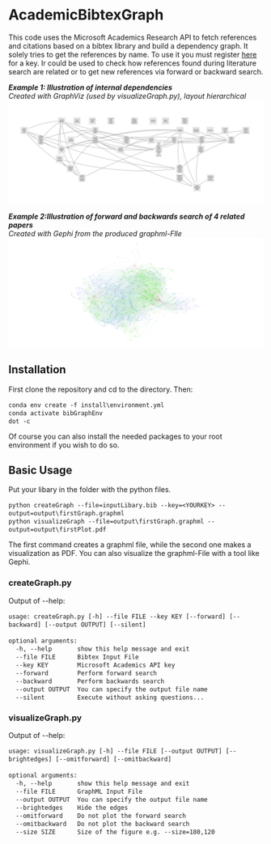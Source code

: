 # AcademicBibtexGraph

This code uses the Microsoft Academics Research API to fetch references and citations based on a bibtex library and build a dependency graph. It solely tries to get the references by name. To use it you must register [here](https://msr-apis.portal.azure-api.net/products) for a key. Ir could be used to check how references found during literature search are related or to get new references via forward or backward search.

***Example 1: Illustration of internal dependencies***  
*Created with GraphViz (used by visualizeGraph.py), layout hierarchical*
![Illustration1](https://github.com/alexanderadgk/AcademicBibtexGraph/blob/main/examples/illustration_big_40.svg)  


***Example 2:Illustration of forward and backwards search of 4 related papers***  
*Created with Gephi from the produced graphml-Flle*
![Illustration2](https://github.com/alexanderadgk/AcademicBibtexGraph/blob/main/examples/illustration_small_4.svg)  


## Installation

First clone the repository and cd to the directory. Then:
```
conda env create -f install\environment.yml
conda activate bibGraphEnv
dot -c
```
Of course you can also install the needed packages to your root environment if you wish to do so.

## Basic Usage
Put your libary in the folder with the python files.
```
python createGraph --file=inputLibary.bib --key=<YOURKEY> --output=output\firstGraph.graphml
python visualizeGraph --file=output\firstGraph.graphml --output=output\firstPlot.pdf
```
The first command creates a graphml file, while the second one makes a visualization as PDF. You can also visualize the graphml-File with a tool like Gephi.

### createGraph.py

Output of --help:
```
usage: createGraph.py [-h] --file FILE --key KEY [--forward] [--backward] [--output OUTPUT] [--silent]

optional arguments:
  -h, --help       show this help message and exit
  --file FILE      Bibtex Input File
  --key KEY        Microsoft Academics API key
  --forward        Perform forward search
  --backward       Perform backwards search
  --output OUTPUT  You can specify the output file name
  --silent         Execute without asking questions...

```

### visualizeGraph.py
Output of --help:
```
usage: visualizeGraph.py [-h] --file FILE [--output OUTPUT] [--brightedges] [--omitforward] [--omitbackward]

optional arguments:
  -h, --help       show this help message and exit
  --file FILE      GraphML Input File
  --output OUTPUT  You can specify the output file name
  --brightedges    Hide the edges
  --omitforward    Do not plot the forward search
  --omitbackward   Do not plot the backward search
  --size SIZE      Size of the figure e.g. --size=180,120
````
